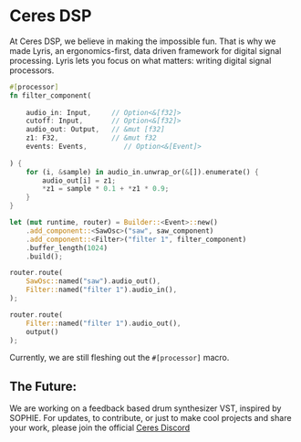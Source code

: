 # Ceres DSP
At Ceres DSP, we believe in making the impossible fun. That is why we made Lyris, an ergonomics-first, data driven framework for digital signal processing. Lyris lets you focus on what matters: writing digital signal processors. 

```rust
#[processor]
fn filter_component(
	
	audio_in: Input,     // Option<&[f32]>
	cutoff: Input,       // Option<&[f32]>
	audio_out: Output,   // &mut [f32]
	z1: F32,             // &mut f32
	events: Events,         // Option<&[Event]>
	
) { 
	for (i, &sample) in audio_in.unwrap_or(&[]).enumerate() {
		audio_out[i] = z1;
		*z1 = sample * 0.1 + *z1 * 0.9;
	}
}
```

```rust
let (mut runtime, router) = Builder::<Event>::new()
	.add_component::<SawOsc>("saw", saw_component) 
	.add_component::<Filter>("filter 1", filter_component) 
	.buffer_length(1024)
	.build(); 

router.route( 
	SawOsc::named("saw").audio_out(), 
	Filter::named("filter 1").audio_in(), 
); 

router.route( 
	Filter::named("filter 1").audio_out(), 
	output() 
);
```
Currently, we are still fleshing out the `#[processor]` macro. 

## The Future:
We are working on a feedback based drum synthesizer VST, inspired by SOPHIE. For updates, to contribute, or just to make cool projects and share your work, please join the official [Ceres Discord](https://discord.gg/QgVPEETetC)


